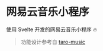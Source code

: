# 网易云音乐小程序

使用 Svelte 开发的网易云音乐小程序 🔥

> 功能设计参考自 [taro-music](https://github.com/lsqy/taro-music/tree/master)
